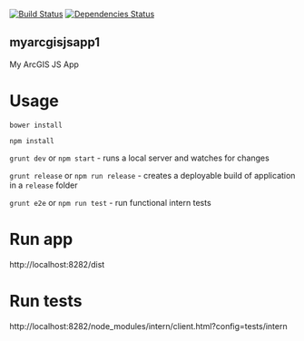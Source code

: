 [![Build Status](https://travis-ci.org/username/repo.svg?branch=master)](https://travis-ci.org/username/repo)
[![Dependencies Status](https://david-dm.org/username/repo.svg)](https://david-dm.org/username/repo)
## myarcgisjsapp1
My ArcGIS JS App

# Usage
`bower install`

`npm install`

`grunt dev` or `npm start` - runs a local server and watches for changes

`grunt release` or `npm run release` - creates a deployable build of application in a `release` folder

`grunt e2e` or `npm run test` - run functional intern tests

# Run app
http://localhost:8282/dist

# Run tests
http://localhost:8282/node_modules/intern/client.html?config=tests/intern
